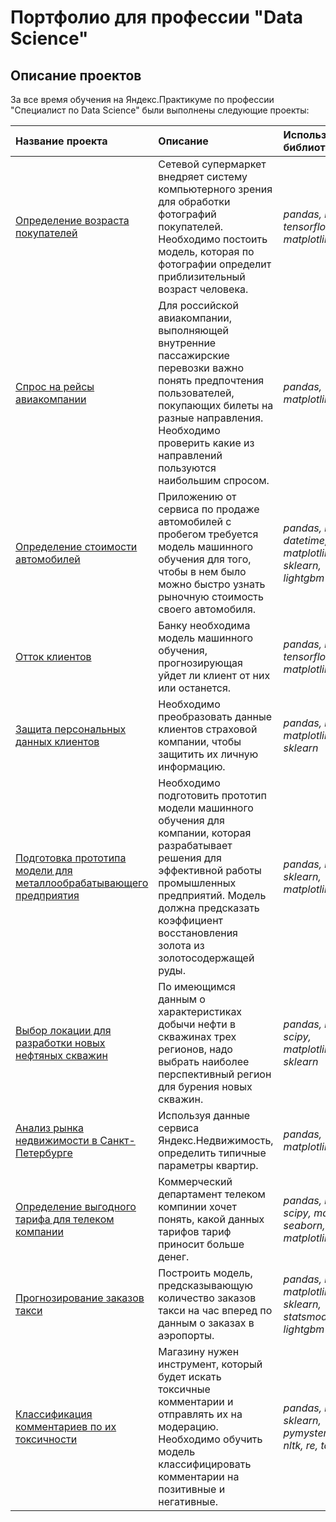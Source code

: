 # Портфолио для профессии "Data Science"

## Описание проектов

За все время обучения на Яндекс.Практикуме по профессии "Специалист по Data Science" были выполнены следующие проекты:

| Название проекта | Описание | Используемые библиотеки | 
| :---------------------- | :---------------------- | :---------------------- |
| [Определение возраста покупателей](age-by-faces) | Сетевой супермаркет внедряет систему компьютерного зрения для обработки фотографий покупателей. Необходимо постоить модель, которая по фотографии определит приблизительный возраст человека.| *pandas, numpy, tensorflow, matplotlib* |
| [Спрос на рейсы авиакомпании](airline-flights-demand) | Для российской авиакомпании, выполняющей внутренние пассажирские перевозки важно понять предпочтения пользователей, покупающих билеты на разные направления. Необходимо проверить какие из направлений пользуются наибольшим спросом. | *pandas, matplotlib* |
| [Определение стоимости автомобилей](cars-cost-determining) | Приложению от сервиса по продаже автомобилей с пробегом требуется модель машинного обучения для того, чтобы в нем было можно быстро узнать рыночную стоимость своего автомобиля. | *pandas, numpy, datetime, matplotlib, sklearn, lightgbm* |
| [Отток клиентов](customer-attrition) | Банку необходима модель машинного обучения, прогнозирующая уйдет ли клиент от них или останется. | *pandas, numpy, tensorflow, matplotlib* |
| [Защита персональных данных клиентов](data-encoding) | Необходимо преобразовать данные клиентов страховой компании, чтобы защитить их личную информацию. | *pandas, numpy, matplotlib, sklearn* |
| [Подготовка прототипа модели для металлообрабатывающего предприятия](gold-recovery) | Необходимо подготовить прототип модели машинного обучения для компании, которая разрабатывает решения для эффективной работы промышленных предприятий. Модель должна предсказать коэффициент восстановления золота из золотосодержащей руды. | *pandas, numpy, sklearn, matplotlib* |
| [Выбор локации для разработки новых нефтяных скважин](oil-fields-risk-assessment) | По имеющимся данным о характеристиках добычи нефти в скважинах трех регионов, надо выбрать наиболее перспективный регион для бурения новых скважин. | *pandas, numpy, scipy, matplotlib, sklearn* |
| [Анализ рынка недвижимости в Санкт-Петербурге](sale-of-apartments-analysis) | Используя данные сервиса Яндекс.Недвижимость, определить типичные параметры квартир. | *pandas, matplotlib* |
| [Определение выгодного тарифа для телеком компании](tariff-for-telecom) | Коммерческий департамент телеком компинии хочет понять, какой данных тарифов тариф приносит больше денег. | *pandas, numpy, scipy, math, seaborn, matplotlib* |
| [Прогнозирование заказов такси](taxi-count-prediction) | Построить модель, предсказывающую количество заказов такси на час вперед по данным о заказах в аэропорты. | *pandas, numpy, matplotlib, sklearn, statsmodels, lightgbm* |
| [Классификация комментариев по их токсичности](toxic-comments-classification) | Магазину нужен инструмент, который будет искать токсичные комментарии и отправлять их на модерацию. Необходимо обучить модель классифицировать комментарии на позитивные и негативные. | *pandas, numpy, sklearn, pymystem3, nltk, re, tqdm* |
